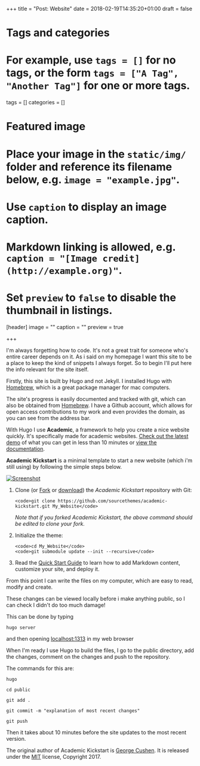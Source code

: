+++
title = "Post: Website"
date = 2018-02-19T14:35:20+01:00
draft = false

# Tags and categories
# For example, use `tags = []` for no tags, or the form `tags = ["A Tag", "Another Tag"]` for one or more tags.
tags = []
categories = []

# Featured image
# Place your image in the `static/img/` folder and reference its filename below, e.g. `image = "example.jpg"`.
# Use `caption` to display an image caption.
#   Markdown linking is allowed, e.g. `caption = "[Image credit](http://example.org)"`.
# Set `preview` to `false` to disable the thumbnail in listings.
[header]
image = ""
caption = ""
preview = true

+++

I'm always forgetting how to code. It's not a great trait for someone who's entire career depends on it. As i said on my homepage I want this site to be a place to keep the kind of snippets I always forget. So to begin I'll put here the info relevant for the site itself.

Firstly, this site is built by Hugo and not Jekyll. I installed Hugo with <a href="https://brew.sh/">Homebrew</a>, which is a great package manager for mac computers.

The site's progress is easily documented and tracked with git, which can also be obtained from <a href="https://brew.sh/">Homebrew</a>. I have a Github account, which allows for open access contributions to my work and even provides the domain, as you can see from the address bar.

With Hugo I use **Academic**, a framework to help you create a nice website quickly. It's specifically made for academic websites. [Check out the latest demo](https://themes.gohugo.io/theme/academic/) of what you can get in less than 10 minutes or [view the documentation](https://sourcethemes.com/academic/docs/).

**Academic Kickstart** is a minimal template to start a new website (which i'm still using) by following the simple steps below.

[![Screenshot](https://raw.githubusercontent.com/gcushen/hugo-academic/master/academic.png)](https://github.com/gcushen/hugo-academic/)

1. Clone (or [Fork](https://github.com/sourcethemes/academic-kickstart#fork-destination-box) or [download](https://github.com/sourcethemes/academic-kickstart/archive/master.zip)) the *Academic Kickstart* repository with Git: 

       <code>git clone https://github.com/sourcethemes/academic-kickstart.git My_Website</code>
    
    *Note that if you forked Academic Kickstart, the above command should be edited to clone your fork.*

2. Initialize the theme:

       <code>cd My_Website</code>
       <code>git submodule update --init --recursive</code>

3. Read the [Quick Start Guide](https://sourcethemes.com/academic/docs/) to learn how to add Markdown content, customize your site, and deploy it.

From this point I can write the files on my computer, which are easy to read, modify and create. 

These changes can be viewed locally before i make anything public, so I can check I didn't do too much damage!

This can be done by typing

<code>hugo server</code>

and then opening <a href="http://localhost:1313" rel="nofollow">localhost:1313</a> in my web browser

When I'm ready I use Hugo to build the files, I go to the public directory, add the changes, comment on the changes and push to the repository.

The commands for this are:

<code>hugo</code>

<code>cd public</code>

<code>git add .</code>

<code>git commit -m "explanation of most recent changes"</code>

<code>git push</code>

Then it takes about 10 minutes before the site updates to the most recent version.

The original author of Academic Kickstart is [George Cushen](https://georgecushen.com). It is released under the [MIT](https://github.com/sourcethemes/academic-kickstart/blob/master/LICENSE.md) license, Copyright 2017.
